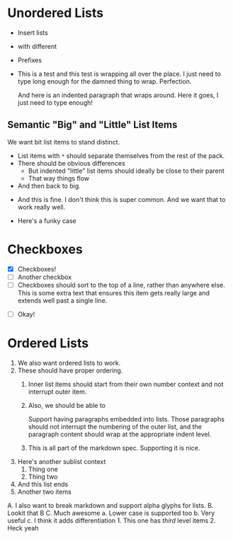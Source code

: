 # Unordered Lists
- Insert lists
+ with different
* Prefixes
* This is a test and this test is wrapping all over the place. I just need to type long enough for the damned thing to wrap. Perfection.

	And here is an indented paragraph that wraps around. Here it goes, I just need to type enough!
	
## Semantic "Big" and "Little" List Items
We want bit list items to stand distinct.
* List items with `*` should separate themselves from the rest of the pack.
* There should be obvious differences
	- But indented "little" list items should ideally be close to their parent
	- That way things flow
* And then back to big.
- And this is fine. I don't think this is super common.
And we want that to work really well.

* Here's a funky case
	
# Checkboxes
- [x] Checkboxes!
- [ ] Another checkbox
- [ ] Checkboxes should sort to the top of a line, rather than anywhere else. This is some extra text that ensures this item gets really large and extends well past a single line.
* [ ] Okay!

# Ordered Lists
1. We also want ordered lists to work.
2. These should have proper ordering.
	1. Inner list items should start from their own number context and not interrupt outer item.
	2. Also, we should be able to
		
		Support having paragraphs embedded into lists. Those paragraphs should not interrupt the numbering of the outer list, and the paragraph content should wrap at the appropriate indent level.
		
	3. This is all part of the markdown spec. Supporting it is nice.
3. Here's another sublist context
	1. Thing one
	2. Thing two
4. And this list ends
5. Another two items

A. I also want to break markdown and support alpha glyphs for lists.
B. Lookit that B
C. Much awesome
	a. Lower case is supported too
	b. Very useful
	c. I think it adds differentiation
		1. This one has _third_ level items
		2. Heck yeah